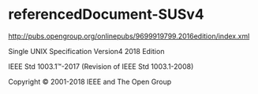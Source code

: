 # referencedDocument-SUSv4
http://pubs.opengroup.org/onlinepubs/9699919799.2016edition/index.xml

Single UNIX Specification Version4 2018 Edition

IEEE Std 1003.1™-2017 (Revision of IEEE Std 1003.1-2008) 

Copyright © 2001-2018 IEEE and The Open Group
